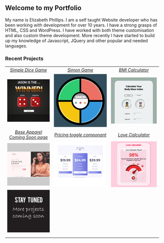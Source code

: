 ## Welcome to my Portfolio

My name is Elizabeth Phillips. I am a self taught Website developer who has been working with development for over 10 years. I have a strong grasps of HTML, CSS and WordPress. I have worked with both theme customisation and also custom theme development.
More recently I have started to build up my knowledge of Javascript, JQuery and other popular and needed languages.

### Recent Projects

|       |           |   |
|:-------------:|:-------------:|:-------------:|
| [*Simple Dice Game*](https://lizuk.github.io/Dice-Game/)     | [*Simon Game*](https://lizuk.github.io/Simon-Game/) | [*BMI Calculator*](https://lizuk.github.io/BMI-Calculator/) |
| ![Image](https://raw.githubusercontent.com/LizUK/Dice-Game/master/screenshot.png)      | ![Image](https://raw.githubusercontent.com/LizUK/Simon-Game/master/images/screenshot.png)      |   ![Image](https://raw.githubusercontent.com/LizUK/BMI-Calculator/master/images/screenshot.png) |
| [*Base Apparel Coming Soon page*](https://lizuk.github.io/Base-Apparel/)     | [*Pricing toggle componant*](https://lizuk.github.io/Pricing-toggle-componant/)  | [*Love Calculator*](https://lizuk.github.io/Love-Calculator/) |
| ![Image](https://raw.githubusercontent.com/LizUK/Base-Apparel/master/images/screenshot.png)      |![Image](https://raw.githubusercontent.com/LizUK/Pricing-toggle-componant/master/images/screenshot.png)       | ![Image](https://raw.githubusercontent.com/LizUK/Love-Calculator/master/images/screenshot.jpg)   |
![Image](https://raw.githubusercontent.com/LizUK/LizUK.github.io/master/stay%20tuned.png)     | 
|  |
|   |    |    |
